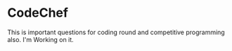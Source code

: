 # CodeChef

This is important questions for coding round and competitive programming also.
 I'm Working on it.
